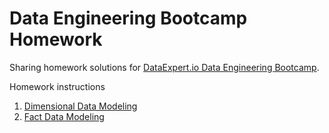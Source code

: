 # Data Engineering Bootcamp Homework

Sharing homework solutions for [DataExpert.io Data Engineering Bootcamp](https://github.com/DataExpert-io/data-engineer-handbook/blob/main/bootcamp/introduction.md).

Homework instructions
1. [Dimensional Data Modeling](https://github.com/DataExpert-io/data-engineer-handbook/blob/main/bootcamp/materials/1-dimensional-data-modeling/homework/homework.md)
2. [Fact Data Modeling](https://github.com/DataExpert-io/data-engineer-handbook/blob/main/bootcamp/materials/2-fact-data-modeling/homework/homework.md)